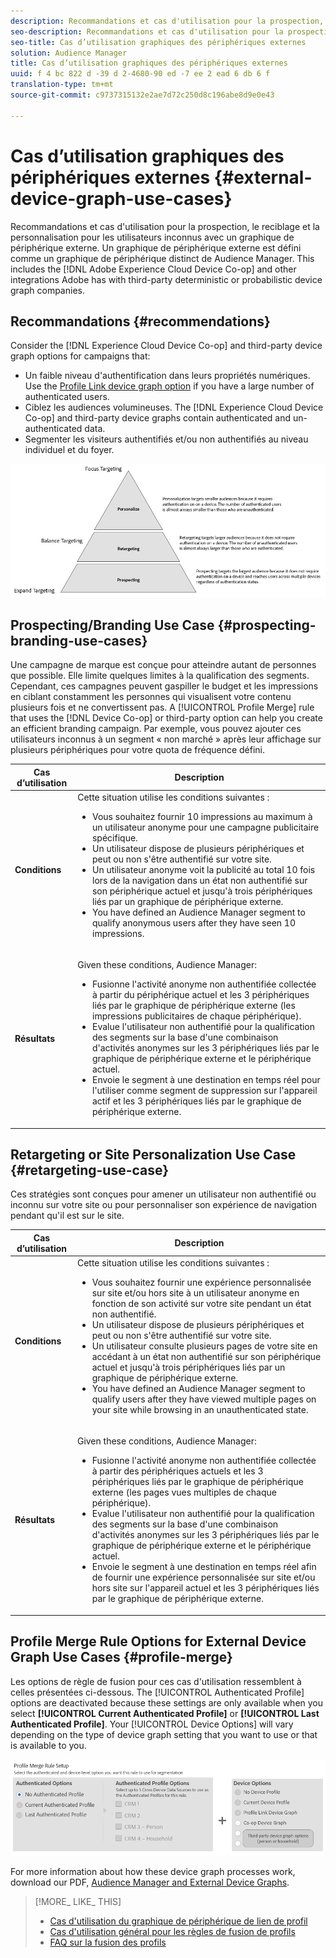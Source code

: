 ```yaml
---
description: Recommandations et cas d'utilisation pour la prospection, le reciblage et la personnalisation pour les utilisateurs inconnus avec un graphique de périphérique externe. Un graphique de périphérique externe est défini comme un graphique de périphérique distinct de Audience Manager. Cela inclut Adobe Experience Cloud Device Co-op et d'autres intégrations Adobe avec des sociétés de graphiques de périphériques tiers déterministes ou probabilistes.
seo-description: Recommandations et cas d'utilisation pour la prospection, le reciblage et la personnalisation pour les utilisateurs inconnus avec un graphique de périphérique externe. Un graphique de périphérique externe est défini comme un graphique de périphérique distinct de Audience Manager. Cela inclut Adobe Experience Cloud Device Co-op et d'autres intégrations Adobe avec des sociétés de graphiques de périphériques tiers déterministes ou probabilistes.
seo-title: Cas d’utilisation graphiques des périphériques externes
solution: Audience Manager
title: Cas d’utilisation graphiques des périphériques externes
uuid: f 4 bc 822 d -39 d 2-4680-90 ed -7 ee 2 ead 6 db 6 f
translation-type: tm+mt
source-git-commit: c9737315132e2ae7d72c250d8c196abe8d9e0e43

---
```



# Cas d’utilisation graphiques des périphériques externes {#external-device-graph-use-cases}

Recommandations et cas d&#39;utilisation pour la prospection, le reciblage et la personnalisation pour les utilisateurs inconnus avec un graphique de périphérique externe. Un graphique de périphérique externe est défini comme un graphique de périphérique distinct de Audience Manager. This includes the [!DNL Adobe Experience Cloud Device Co-op] and other integrations Adobe has with third-party deterministic or probabilistic device graph companies.

## Recommandations {#recommendations}

Consider the [!DNL Experience Cloud Device Co-op] and third-party device graph options for campaigns that:

* Un faible niveau d&#39;authentification dans leurs propriétés numériques. Use the [Profile Link device graph option](../../features/profile-merge-rules/merge-rule-definitions.md#device-options) if you have a large number of authenticated users.
* Ciblez les audiences volumineuses. The [!DNL Experience Cloud Device Co-op] and third-party device graphs contain authenticated and un-authenticated data.
* Segmenter les visiteurs authentifiés et/ou non authentifiés au niveau individuel et du foyer.

![](assets/merge-rule-triangle1.png)

## Prospecting/Branding Use Case {#prospecting-branding-use-cases}

Une campagne de marque est conçue pour atteindre autant de personnes que possible. Elle limite quelques limites à la qualification des segments. Cependant, ces campagnes peuvent gaspiller le budget et les impressions en ciblant constamment les personnes qui visualisent votre contenu plusieurs fois et ne convertissent pas. A [!UICONTROL Profile Merge] rule that uses the [!DNL Device Co-op] or third-party option can help you create an efficient branding campaign. Par exemple, vous pouvez ajouter ces utilisateurs inconnus à un segment « non marché » après leur affichage sur plusieurs périphériques pour votre quota de fréquence défini.

<table id="table_00F6EED172574E80A38CADA8A92A23B1"> 
 <thead> 
  <tr> 
   <th colname="col1" class="entry"> Cas d’utilisation </th> 
   <th colname="col2" class="entry"> Description </th> 
  </tr> 
 </thead>
 <tbody> 
  <tr> 
   <td colname="col1"> <p> <b>Conditions</b> </p> </td> 
   <td colname="col2">Cette situation utilise les conditions suivantes : <p> 
     <ul id="ul_F5CA7EE525774F7EBA5FBB5F94E4EDC8"> 
      <li id="li_81AE304924724146A24FAB5B6533AD8E">Vous souhaitez fournir 10 impressions au maximum à un utilisateur anonyme pour une campagne publicitaire spécifique. </li> 
      <li id="li_E371F989735245B0B82433DE240D56D0">Un utilisateur dispose de plusieurs périphériques et peut ou non s'être authentifié sur votre site. </li> 
      <li id="li_9231ABE15CA249E6B79D8BF0E511FD33">Un utilisateur anonyme voit la publicité au total 10 fois lors de la navigation dans un état non authentifié sur son périphérique actuel et jusqu'à trois périphériques liés par un graphique de périphérique externe. </li> 
      <li id="li_8C276C07019C49EFA3A0D0D54CF73C31">You have defined an <span class="keyword"> Audience Manager</span> segment to qualify anonymous users after they have seen 10 impressions. </li> 
     </ul> </p> </td> 
  </tr> 
  <tr> 
   <td colname="col1"> <p> <b>Résultats</b> </p> </td> 
   <td colname="col2"> <p>Given these conditions, <span class="keyword"> Audience Manager</span>: </p> <p> 
     <ul id="ul_8E988B1005324526BC6DC6637BBACCFB"> 
      <li id="li_C9DD546754914BACB8F4C92C7D4ED70E">Fusionne l'activité anonyme non authentifiée collectée à partir du périphérique actuel et les 3 périphériques liés par le graphique de périphérique externe (les impressions publicitaires de chaque périphérique). </li> 
      <li id="li_FB55CB9116074525BA30FF062D1136AE">Evalue l'utilisateur non authentifié pour la qualification des segments sur la base d'une combinaison d'activités anonymes sur les 3 périphériques liés par le graphique de périphérique externe et le périphérique actuel. </li> 
      <li id="li_B28EB32F718145A7ABBDAC0AF75E2AFC">Envoie le segment à une destination en temps réel pour l'utiliser comme segment de suppression sur l'appareil actif et les 3 périphériques liés par le graphique de périphérique externe. </li> 
     </ul> </p> </td> 
  </tr> 
 </tbody> 
</table>

## Retargeting or Site Personalization Use Case {#retargeting-use-case}

Ces stratégies sont conçues pour amener un utilisateur non authentifié ou inconnu sur votre site ou pour personnaliser son expérience de navigation pendant qu&#39;il est sur le site.

<table id="table_0EE2052AA3E744B3B76036FC06B5A453"> 
 <thead> 
  <tr> 
   <th colname="col1" class="entry"> Cas d’utilisation </th> 
   <th colname="col2" class="entry"> Description </th> 
  </tr> 
 </thead>
 <tbody> 
  <tr> 
   <td colname="col1"> <p> <b>Conditions</b> </p> </td> 
   <td colname="col2">Cette situation utilise les conditions suivantes : <p> 
     <ul id="ul_FD0B869B4AF3453FAEC9BA3A45ABF039"> 
      <li id="li_8E30BAED42E94AB3B81FCB1C7464E5FC">Vous souhaitez fournir une expérience personnalisée sur site et/ou hors site à un utilisateur anonyme en fonction de son activité sur votre site pendant un état non authentifié. </li> 
      <li id="li_3DBE53BA94324F1BA1C52A37AD4E426C">Un utilisateur dispose de plusieurs périphériques et peut ou non s'être authentifié sur votre site. </li> 
      <li id="li_F867AFBDC1A54CD6A68AB0EC196E27C9">Un utilisateur consulte plusieurs pages de votre site en accédant à un état non authentifié sur son périphérique actuel et jusqu'à trois périphériques liés par un graphique de périphérique externe. </li> 
      <li id="li_7E35D77949CE4E69BD51655AA4C40BEE">You have defined an <span class="keyword"> Audience Manager</span> segment to qualify users after they have viewed multiple pages on your site while browsing in an unauthenticated state. </li> 
     </ul> </p> </td> 
  </tr> 
  <tr> 
   <td colname="col1"> <p> <b>Résultats</b> </p> </td> 
   <td colname="col2"> <p>Given these conditions, <span class="wintitle"> Audience Manager</span>: </p> <p> 
     <ul id="ul_301339426B0643B295DC5B17E1939CFB"> 
      <li id="li_7E8BC3B179804F4A929497DE81E76911">Fusionne l'activité anonyme non authentifiée collectée à partir des périphériques actuels et les 3 périphériques liés par le graphique de périphérique externe (les pages vues multiples de chaque périphérique). </li> 
      <li id="li_803EFD58AA124A5BBC8279C4DC695544">Evalue l'utilisateur non authentifié pour la qualification des segments sur la base d'une combinaison d'activités anonymes sur les 3 périphériques liés par le graphique de périphérique externe et le périphérique actuel. </li> 
      <li id="li_98D749268CC5456CBC9CF3BF5EB91BA8">Envoie le segment à une destination en temps réel afin de fournir une expérience personnalisée sur site et/ou hors site sur l'appareil actuel et les 3 périphériques liés par le graphique de périphérique externe. </li>
     </ul> </p> </td>
  </tr>
 </tbody>
</table>

## Profile Merge Rule Options for External Device Graph Use Cases {#profile-merge}

Les options de règle de fusion pour ces cas d&#39;utilisation ressemblent à celles présentées ci-dessous. The [!UICONTROL Authenticated Profile] options are deactivated because these settings are only available when you select **[!UICONTROL Current Authenticated Profile]** or **[!UICONTROL Last Authenticated Profile]**. Your [!UICONTROL Device Options] will vary depending on the type of device graph setting that you want to use or that is available to you.

![](assets/merge-rules-external.png)

For more information about how these device graph processes work, download our PDF, [Audience Manager and External Device Graphs](https://marketing.adobe.com/resources/help/en_US/aam/downloads/AAM_Device_Graphs.pdf).

>[!MORE_ LIKE_ THIS]
>
>* [Cas d&#39;utilisation du graphique de périphérique de lien de profil](../../features/profile-merge-rules/profile-link-use-case.md)
>* [Cas d&#39;utilisation général pour les règles de fusion de profils](../../features/profile-merge-rules/merge-rule-targeting-options.md)
>* [FAQ sur la fusion des profils](../../faq/faq-profile-merge.md)

